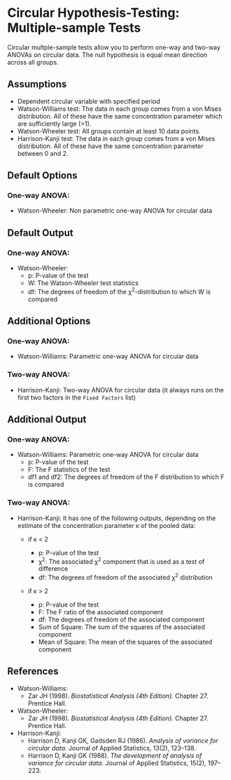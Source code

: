Circular Hypothesis-Testing: Multiple-sample Tests
============

Circular multple-sample tests allow you to perform one-way and two-way ANOVAs on circular data. The null hypothesis is equal mean direction across all groups.

Assumptions
-----------
- Dependent circular variable with specified period
- Watson-Williams test: The data in each group comes from a von Mises distribution. All of these have the same concentration parameter which are sufficiently large (>1).
- Watson-Wheeler test: All groups contain at least 10 data points.
- Harrison-Kanji test: The data in each group comes from a von Mises distribution. All of these have the same concentration parameter between 0 and 2.

Default Options
-------
### One-way ANOVA:
- Watson-Wheeler: Non parametric one-way ANOVA for circular data

Default Output
-------
### One-way ANOVA:
- Watson-Wheeler:
  - p: P-value of the test
  - W: The Watson-Wheeler test statistics
  - df: The degrees of freedom of the &#967;<sup>2</sup>-distribution to which W is compared

Additional Options
------------------
### One-way ANOVA:
- Watson-Williams: Parametric one-way ANOVA for circular data

### Two-way ANOVA:
- Harrison-Kanji: Two-way ANOVA for circular data (it always runs on the first two factors in the `Fixed Factors` list)

Additional Output
------------------
### One-way ANOVA:
- Watson-Williams: Parametric one-way ANOVA for circular data
  - p: P-value of the test
  - F: The F statistics of the test
  - df1 and df2: The degrees of freedom of the F distribution to which F is compared

### Two-way ANOVA:
  - Harrison-Kanji: It has one of the following outputs, depending on the estimate of the concentration parameter &#954; of the pooled data:
    
    - if &#954; < 2
      - p: P-value of the test
      - &#967;<sup>2</sup>: The associated &#967;<sup>2</sup> component that is used as a test of difference
      - df: The degrees of freedom of the associated &#967;<sup>2</sup> distribution

    - if &#954; > 2
      - p: P-value of the test
      - F: The F ratio of the associated component
      - df: The degrees of freedom of the associated component
      - Sum of Square: The sum of the squares of the associated component
      - Mean of Square: The mean of the squares of the associated component

References
-------
- Watson-Williams: 
  - Zar JH (1998). *Biostatistical Analysis (4th Edition).* Chapter 27. Prentice Hall.
- Watson-Wheeler: 
  - Zar JH (1998). *Biostatistical Analysis (4th Edition).* Chapter 27. Prentice Hall.
- Harrison-Kanji:
  - Harrison D, Kanji GK, Gadsden RJ (1986). *Analysis of variance for circular data.* Journal of Applied Statistics, 13(2), 123–138.
  - Harrison D, Kanji GK (1988). *The development of analysis of variance for circular data.* Journal of Applied Statistics, 15(2), 197–223.
